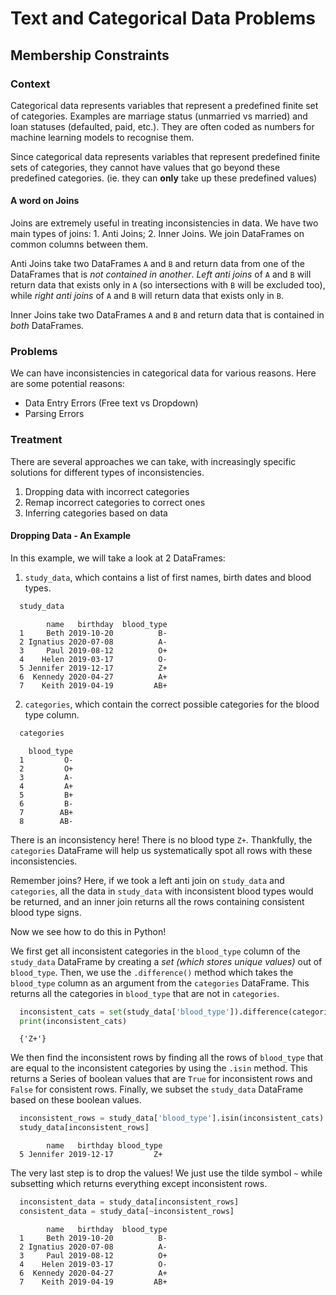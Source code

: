 # Text and Categorical Data Problems

## Membership Constraints

### Context

Categorical data represents variables that represent a predefined finite set of categories.
Examples are marriage status (unmarried vs married) and loan statuses (defaulted, paid, etc.).
They are often coded as numbers for machine learning models to recognise them.

Since categorical data represents variables that represent predefined finite sets of
categories, they cannot have values that go beyond these predefined categories. (ie. they
can **only** take up these predefined values)

#### A word on Joins

Joins are extremely useful in treating inconsistencies in data. We have two main types of
joins: 1. Anti Joins; 2. Inner Joins. We join DataFrames on common columns between them.

Anti Joins take two DataFrames `A` and `B` and return data from one of the DataFrames that
is *not contained in another*. *Left anti joins* of `A` and `B` will return data that exists
only in `A` (so intersections with `B` will be excluded too), while *right anti joins* of
`A` and `B` will return data that exists only in `B`.

Inner Joins take two DataFrames `A` and `B` and return data that is contained in *both*
DataFrames.

### Problems

We can have inconsistencies in categorical data for various reasons. Here are some potential
reasons:

- Data Entry Errors (Free text vs Dropdown)
- Parsing Errors

### Treatment

There are several approaches we can take, with increasingly specific solutions for different
types of inconsistencies.

1. Dropping data with incorrect categories
2. Remap incorrect categories to correct ones
3. Inferring categories based on data

#### Dropping Data - An Example

In this example, we will take a look at 2 DataFrames:

1. `study_data`, which contains a list of first names, birth dates and blood types.

```python
  study_data
```

```console
        name   birthday  blood_type
  1     Beth 2019-10-20          B-
  2 Ignatius 2020-07-08          A-
  3     Paul 2019-08-12          O+
  4    Helen 2019-03-17          O-
  5 Jennifer 2019-12-17          Z+
  6  Kennedy 2020-04-27          A+
  7    Keith 2019-04-19         AB+
```

2. `categories`, which contain the correct possible categories for the blood type column.

```python
  categories
```

```console
    blood_type
  1         O-
  2         O+
  3         A-
  4         A+
  5         B+
  6         B-
  7        AB+
  8        AB-
```

There is an inconsistency here! There is no blood type `Z+`. Thankfully, the `categories`
DataFrame will help us systematically spot all rows with these inconsistencies.

Remember joins? Here, if we took a left anti join on `study_data` and `categories`, all the
data in `study_data` with inconsistent blood types would be returned, and an inner join
returns all the rows containing consistent blood type signs.

Now we see how to do this in Python!

We first get all inconsistent categories in the `blood_type` column of the `study_data`
DataFrame by creating a *set (which stores unique values)* out of `blood_type`. Then, 
we use the `.difference()` method which takes the `blood_type` column as an argument from
the `categories` DataFrame. This returns all the categories in `blood_type` that are not in
`categories`.

```python
  inconsistent_cats = set(study_data['blood_type']).difference(categories['blood_type'])
  print(inconsistent_cats)
```

```console
  {'Z+'}
```

We then find the inconsistent rows by finding all the rows of `blood_type` that are equal
to the inconsistent categories by using the `.isin` method. This returns a Series of
boolean values that are `True` for inconsistent rows and `False` for consistent rows.
Finally, we subset the `study_data` DataFrame based on these boolean values.

```python
  inconsistent_rows = study_data['blood_type'].isin(inconsistent_cats)
  study_data[inconsistent_rows]
```

```console
        name   birthday blood_type
  5 Jennifer 2019-12-17         Z+
```

The very last step is to drop the values! We just use the tilde symbol `~` while subsetting
which returns everything except inconsistent rows.

```python
  inconsistent_data = study_data[inconsistent_rows]
  consistent_data = study_data[~inconsistent_rows]
```

```console
        name   birthday  blood_type
  1     Beth 2019-10-20          B-
  2 Ignatius 2020-07-08          A-
  3     Paul 2019-08-12          O+
  4    Helen 2019-03-17          O-
  6  Kennedy 2020-04-27          A+
  7    Keith 2019-04-19         AB+
```
